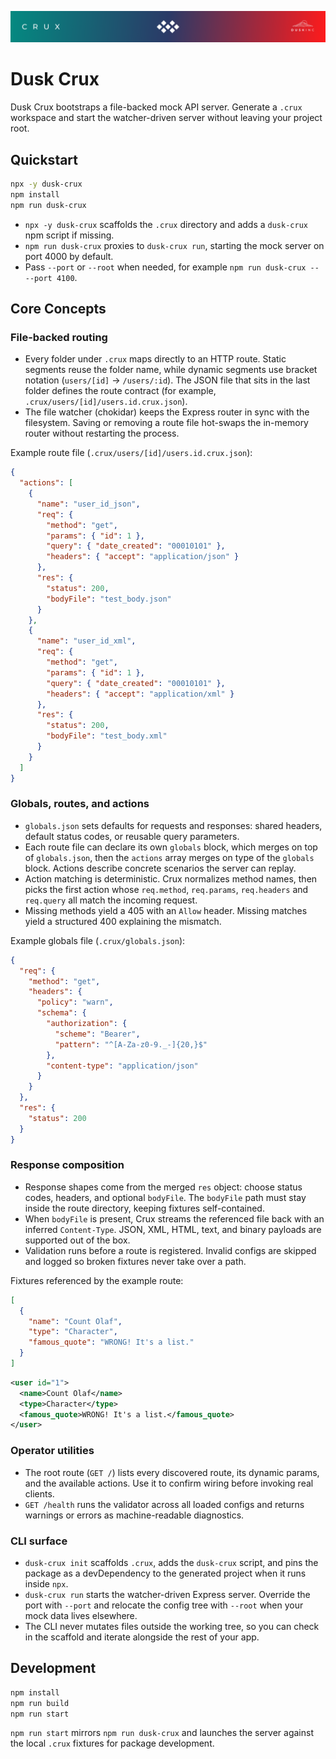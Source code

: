 ![crux image header](./dusk_crux_github_image.png "crux image header")

# Dusk Crux

Dusk Crux bootstraps a file-backed mock API server. Generate a `.crux` workspace and start the watcher-driven server without leaving your project root.

## Quickstart

```bash
npx -y dusk-crux
npm install
npm run dusk-crux
```

- `npx -y dusk-crux` scaffolds the `.crux` directory and adds a `dusk-crux` npm script if missing.
- `npm run dusk-crux` proxies to `dusk-crux run`, starting the mock server on port 4000 by default.
- Pass `--port` or `--root` when needed, for example `npm run dusk-crux -- --port 4100`.

## Core Concepts

### File-backed routing
- Every folder under `.crux` maps directly to an HTTP route. Static segments reuse the folder name, while dynamic segments use bracket notation (`users/[id]` → `/users/:id`). The JSON file that sits in the last folder defines the route contract (for example, `.crux/users/[id]/users.id.crux.json`).
- The file watcher (chokidar) keeps the Express router in sync with the filesystem. Saving or removing a route file hot-swaps the in-memory router without restarting the process.

Example route file (`.crux/users/[id]/users.id.crux.json`):

```json
{
  "actions": [
    {
      "name": "user_id_json",
      "req": {
        "method": "get",
        "params": { "id": 1 },
        "query": { "date_created": "00010101" },
        "headers": { "accept": "application/json" }
      },
      "res": {
        "status": 200,
        "bodyFile": "test_body.json"
      }
    },
    {
      "name": "user_id_xml",
      "req": {
        "method": "get",
        "params": { "id": 1 },
        "query": { "date_created": "00010101" },
        "headers": { "accept": "application/xml" }
      },
      "res": {
        "status": 200,
        "bodyFile": "test_body.xml"
      }
    }
  ]
}
```

### Globals, routes, and actions
- `globals.json` sets defaults for requests and responses: shared headers, default status codes, or reusable query parameters.
- Each route file can declare its own `globals` block, which merges on top of `globals.json`, then the `actions` array merges on type of the `globals` block. Actions describe concrete scenarios the server can replay.
- Action matching is deterministic. Crux normalizes method names, then picks the first action whose `req.method`, `req.params`, `req.headers` and `req.query` all match the incoming request. 
- Missing methods yield a 405 with an `Allow` header. Missing matches yield a structured 400 explaining the mismatch.

Example globals file (`.crux/globals.json`):

```json
{
  "req": {
    "method": "get",
    "headers": {
      "policy": "warn",
      "schema": {
        "authorization": {
          "scheme": "Bearer",
          "pattern": "^[A-Za-z0-9._-]{20,}$"
        },
        "content-type": "application/json"
      }
    }
  },
  "res": {
    "status": 200
  }
}
```

### Response composition
- Response shapes come from the merged `res` object: choose status codes, headers, and optional `bodyFile`. The `bodyFile` path must stay inside the route directory, keeping fixtures self-contained.
- When `bodyFile` is present, Crux streams the referenced file back with an inferred `Content-Type`. JSON, XML, HTML, text, and binary payloads are supported out of the box.
- Validation runs before a route is registered. Invalid configs are skipped and logged so broken fixtures never take over a path.

Fixtures referenced by the example route:

```json
[
  {
    "name": "Count Olaf",
    "type": "Character",
    "famous_quote": "WRONG! It's a list."
  }
]
```

```xml
<user id="1">
  <name>Count Olaf</name>
  <type>Character</type>
  <famous_quote>WRONG! It's a list.</famous_quote>
</user>
```

### Operator utilities
- The root route (`GET /`) lists every discovered route, its dynamic params, and the available actions. Use it to confirm wiring before invoking real clients.
- `GET /health` runs the validator across all loaded configs and returns warnings or errors as machine-readable diagnostics.

### CLI surface
- `dusk-crux init` scaffolds `.crux`, adds the `dusk-crux` script, and pins the package as a devDependency to the generated project when it runs inside `npx`.
- `dusk-crux run` starts the watcher-driven Express server. Override the port with `--port` and relocate the config tree with `--root` when your mock data lives elsewhere.
- The CLI never mutates files outside the working tree, so you can check in the scaffold and iterate alongside the rest of your app.

## Development

```bash
npm install
npm run build
npm run start
```

`npm run start` mirrors `npm run dusk-crux` and launches the server against the local `.crux` fixtures for package development.
